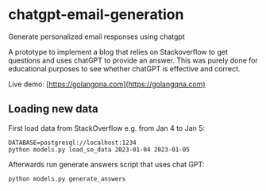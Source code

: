 # chatgpt-email-generation
Generate personalized email responses using chatgpt

A prototype to implement a blog that relies on Stackoverflow to get questions
and uses chatGPT to provide an answer. This was purely done for educational purposes to
see whether chatGPT is effective and correct.

Live demo: [https://golangqna.com](https://golangqna.com)

## Loading new data
First load data from StackOverflow e.g. from Jan 4 to Jan 5:
```
DATABASE=postgresql://localhost:1234
python models.py load_so_data 2023-01-04 2023-01-05
```

Afterwards run generate answers script that uses chat GPT:
```
python models.py generate_answers
```
